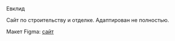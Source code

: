 Евклид

Сайт по строительству и отделке. Адаптирован не полностью.

Макет Figma: [сайт](https://www.figma.com/file/AFx9YAqDe8YM7iPXUf1J3H/%D0%95%D0%B2%D0%BA%D0%BB%D0%B8%D0%B4-(new)-(Copy)?type=design&t=eWoa3efhFP6FC6KX-6)
